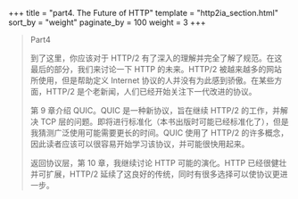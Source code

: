 +++
title = "part4. The Future of HTTP"
template = "http2ia_section.html"
sort_by = "weight"
paginate_by = 100
weight = 3
+++

> Part4
>
> 到了这里，你应该对于 HTTP/2 有了深入的理解并完全了解了规范。在这最后的部分，我们来讨论一下 HTTP 的未来。HTTP/2 被越来越多的网站所使用，但是帮助定义 Internet 协议的人并没有为此感到骄傲。在某些方面，HTTP/2 是个老新闻，人们已经开始关注下一代改进的协议。
>
> 第 9 章介绍 QUIC。QUIC 是一种新协议，旨在继续 HTTP/2 的工作，并解决 TCP 层的问题。即将进行标准化（本书出版时可能已经标准化了），但是我猜测广泛使用可能需要更长的时间。QUIC 使用了 HTTP/2 的许多概念，因此读者应该可以很容易开始学习该协议，并可能很快用起来。
>
> 返回协议层，第 10 章，我继续讨论 HTTP 可能的演化。HTTP 已经很健壮并可扩展，HTTP/2 延续了这良好的传统，同时有很多选择可以使协议更进一步。